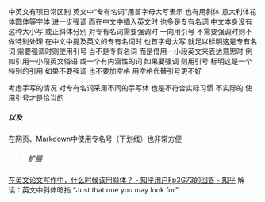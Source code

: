 中英文有项日常区别
英文中“专有名词”用首字母大写表示
也有用斜体 意大利体花体圆体等字体 进一步强调
而在中文中插入英文时 也多是专有名词
中文本身没有这种大小写 或正斜体分别
对专有名词需要强调时 一向用引号
不需要强调时则不做特别处理
在中文中提及英文的专有名词时
也首字母大写 就足以标明这是专有名词
需要强调时则使用引号
当不是专有名词 而是借用一小段英文来表达意思时
例如引用一小段英文俗语 或一个有内涵性的词
如果要强调 则用引号 标明这是一个特别的引用
如果不要强调 也不要加空格
用空格代替引号更不好

考虑手写的情况
对专有名词采用不同的手写体
也是不符合实际习惯 不实际的
使用引号才是恰当的

##### 以及
在网页、Markdown中使用专名号（下划线）也非常方便

>##### 扩展
[在英文论文写作中，什么时候该用斜体？ - 知乎用户Fp3G73的回答 - 知乎](https://www.zhihu.com/question/27536649/answer/965846902)
解读：英文中斜体暗指
“Just that one you may look for”